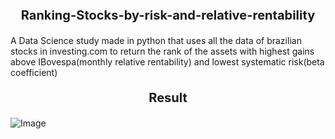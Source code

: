 <p align="center" style="font-size:20px;" > <b> Ranking-Stocks-by-risk-and-relative-rentability </b> </p>
  A Data Science study made in python that uses all the data of brazilian stocks in investing.com to return the rank of the assets with highest gains above IBovespa(monthly relative rentability) and lowest systematic risk(beta coefficient)
<p align="center" style="font-size:20px;">  <b> Result  </b></p>

![Image](https://github.com/VitorFigm/---DATA-SCIENCE---Ranking-stocks-by-risk-and-monthly-relative-rentability/blob/master/Rank.png)
